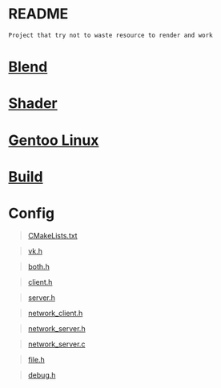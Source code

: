 # README
```
Project that try not to waste resource to render and work
```
# [Blend](source/blend)
# [Shader](source/shader)
# [Gentoo Linux](doc/gentoo.md)
# [Build](doc/build.md)
# Config
>[CMakeLists.txt](CMakeLists.txt)

>[vk.h](src/vk/release/vk/vk.h)

>[both.h](src/loader/both/both.h)

>[client.h](src/loader/client/client.h)

>[server.h](src/loader/server/server.h)

>[network_client.h](src/network/network_client.h)

>[network_server.h](src/network/network_server.h)

>[network_server.c](src/network/network_server.c)

>[file.h](src/file/file.h)

>[debug.h](src/debug/debug.h)
